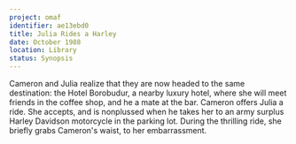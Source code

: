 ```yaml
---
project: omaf
identifier: ae13ebd0
title: Julia Rides a Harley
date: October 1988 
location: Library
status: Synopsis
---
```

Cameron and Julia realize that they are now headed to the same
destination: the Hotel Borobudur, a nearby luxury hotel, where she will
meet friends in the coffee shop, and he a mate at the bar. Cameron
offers Julia a ride. She accepts, and is nonplussed when he takes her to
an army surplus Harley Davidson motorcycle in the parking lot. During
the thrilling ride, she briefly grabs Cameron's waist, to her
embarrassment.